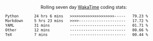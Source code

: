 <p align="center">Rolling seven day <a href="https://wakatime.com/@syrkis"/>WakaTime</a> coding stats:</p>
<!--START_SECTION:waka-->

```txt
Python       24 hrs 6 mins   >>>>>>>>>>>>>>>>>>>>-----   79.23 %
Markdown     5 hrs 23 mins   >>>>---------------------   17.72 %
YAML         31 mins         -------------------------   01.71 %
Other        12 mins         -------------------------   00.66 %
TeX          7 mins          -------------------------   00.44 %
```

<!--END_SECTION:waka-->
